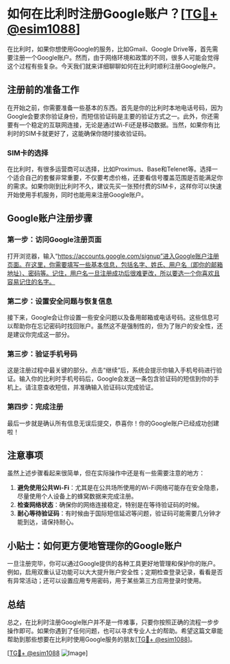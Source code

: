 # 如何在比利时注册Google账户？[[TG💪+ @esim1088](https://t.me/s/esim1088)]

在比利时，如果你想使用Google的服务，比如Gmail、Google Drive等，首先需要注册一个Google账户。然而，由于网络环境和政策的不同，很多人可能会觉得这个过程有些复杂。今天我们就来详细聊聊如何在比利时顺利注册Google账户。

## 注册前的准备工作

在开始之前，你需要准备一些基本的东西。首先是你的比利时本地电话号码，因为Google会要求你验证身份，而短信验证码是主要的验证方式之一。此外，你还需要有一个稳定的互联网连接，无论是通过Wi-Fi还是移动数据。当然，如果你有比利时的SIM卡就更好了，这能确保你随时接收验证码。

### SIM卡的选择

在比利时，有很多运营商可以选择，比如Proximus、Base和Telenet等。选择一个适合自己的套餐非常重要，不仅要考虑价格，还要看信号覆盖范围是否能满足你的需求。如果你刚到比利时不久，建议先买一张预付费的SIM卡，这样你可以快速开始使用手机服务，同时也能用来注册Google账户。

## Google账户注册步骤

### 第一步：访问Google注册页面

打开浏览器，输入“https://accounts.google.com/signup”进入Google账户注册页面。在这里，你需要填写一些基本信息，包括名字、姓氏、用户名（即你的邮箱地址）、密码等。记住，用户名一旦注册成功后很难更改，所以要选一个你喜欢且容易记住的名字。

### 第二步：设置安全问题与恢复信息

接下来，Google会让你设置一些安全问题以及备用邮箱或电话号码。这些信息可以帮助你在忘记密码时找回账户。虽然这不是强制性的，但为了账户的安全性，还是建议你完成这一部分。

### 第三步：验证手机号码

这是注册过程中最关键的部分。点击“继续”后，系统会提示你输入手机号码进行验证。输入你的比利时手机号码后，Google会发送一条包含验证码的短信到你的手机上。请注意查收短信，并准确输入验证码以完成验证。

### 第四步：完成注册

最后一步就是确认所有信息无误后提交，恭喜你！你的Google账户已经成功创建啦！

## 注意事项

虽然上述步骤看起来很简单，但在实际操作中还是有一些需要注意的地方：

1. **避免使用公共Wi-Fi**：尤其是在公共场所使用的Wi-Fi网络可能存在安全隐患，尽量使用个人设备上的蜂窝数据来完成注册。
2. **检查网络状态**：确保你的网络连接稳定，特别是在等待验证码的时候。
3. **耐心等待验证码**：有时候由于国际短信延迟等问题，验证码可能需要几分钟才能到达，请保持耐心。

## 小贴士：如何更方便地管理你的Google账户

一旦注册完毕，你可以通过Google提供的各种工具更好地管理和保护你的账户。例如，启用双重认证功能可以大大提升账户安全性；定期检查登录记录，看看是否有异常活动；还可以设置应用专用密码，用于某些第三方应用登录时使用。

## 总结

总之，在比利时注册Google账户并不是一件难事，只要你按照正确的流程一步步操作即可。如果你遇到了任何问题，也可以寻求专业人士的帮助。希望这篇文章能帮助到那些想要在比利时使用Google服务的朋友[[TG💪+ @esim1088](https://t.me/s/esim1088)]。

[[TG💪+ @esim1088](https://t.me/s/esim1088) ![Image](https://i.postimg.cc/4NQfJmqS/Snipaste-2025-05-13-00-14-12.png)]
